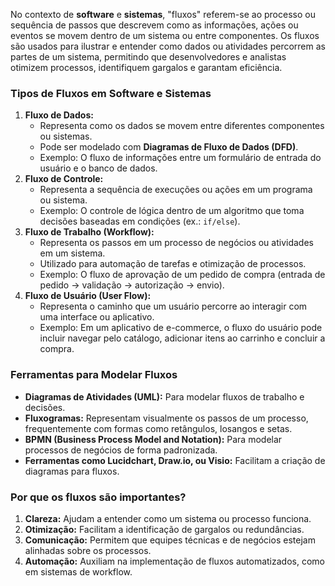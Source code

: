 No contexto de **software** e **sistemas**, "fluxos" referem-se ao processo ou sequência de passos que descrevem como as informações, ações ou eventos se movem dentro de um sistema ou entre componentes. Os fluxos são usados para ilustrar e entender como dados ou atividades percorrem as partes de um sistema, permitindo que desenvolvedores e analistas otimizem processos, identifiquem gargalos e garantam eficiência.

### **Tipos de Fluxos em Software e Sistemas**

1. **Fluxo de Dados:**
    - Representa como os dados se movem entre diferentes componentes ou sistemas.
    - Pode ser modelado com **Diagramas de Fluxo de Dados (DFD)**.
    - Exemplo: O fluxo de informações entre um formulário de entrada do usuário e o banco de dados.
2. **Fluxo de Controle:**
    - Representa a sequência de execuções ou ações em um programa ou sistema.
    - Exemplo: O controle de lógica dentro de um algoritmo que toma decisões baseadas em condições (ex.: `if/else`).
3. **Fluxo de Trabalho (Workflow):**
    - Representa os passos em um processo de negócios ou atividades em um sistema.
    - Utilizado para automação de tarefas e otimização de processos.
    - Exemplo: O fluxo de aprovação de um pedido de compra (entrada de pedido → validação → autorização → envio).
4. **Fluxo de Usuário (User Flow):**
    - Representa o caminho que um usuário percorre ao interagir com uma interface ou aplicativo.
    - Exemplo: Em um aplicativo de e-commerce, o fluxo do usuário pode incluir navegar pelo catálogo, adicionar itens ao carrinho e concluir a compra.

### **Ferramentas para Modelar Fluxos**

- **Diagramas de Atividades (UML):** Para modelar fluxos de trabalho e decisões.
- **Fluxogramas:** Representam visualmente os passos de um processo, frequentemente com formas como retângulos, losangos e setas.
- **BPMN (Business Process Model and Notation):** Para modelar processos de negócios de forma padronizada.
- **Ferramentas como Lucidchart, Draw.io, ou Visio:** Facilitam a criação de diagramas para fluxos.

### **Por que os fluxos são importantes?**

1. **Clareza:** Ajudam a entender como um sistema ou processo funciona.
2. **Otimização:** Facilitam a identificação de gargalos ou redundâncias.
3. **Comunicação:** Permitem que equipes técnicas e de negócios estejam alinhadas sobre os processos.
4. **Automação:** Auxiliam na implementação de fluxos automatizados, como em sistemas de workflow.


